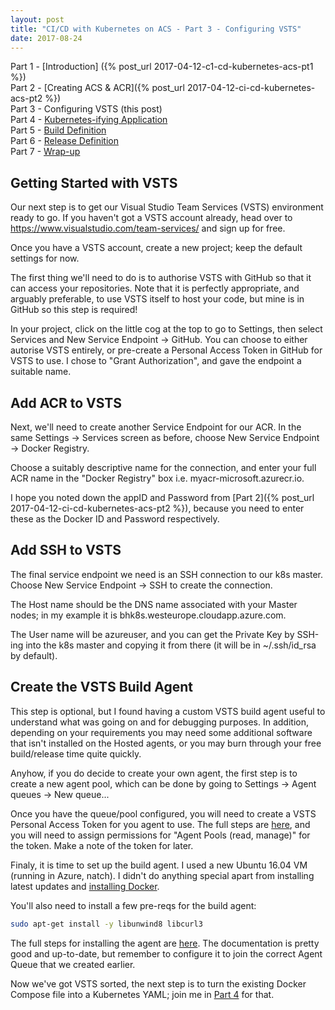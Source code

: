 ```yaml
---
layout: post
title: "CI/CD with Kubernetes on ACS - Part 3 - Configuring VSTS"
date: 2017-08-24
---
```


Part 1 - [Introduction] ({% post_url 2017-04-12-c1-cd-kubernetes-acs-pt1 %})  
Part 2 - [Creating ACS & ACR]({% post_url 2017-04-12-ci-cd-kubernetes-acs-pt2 %})  
Part 3 - Configuring VSTS (this post)  
Part 4 - [Kubernetes-ifying Application]()  
Part 5 - [Build Definition]()  
Part 6 - [Release Definition]()  
Part 7 - [Wrap-up]()  


## Getting Started with VSTS
Our next step is to get our Visual Studio Team Services (VSTS) environment ready to go. If you haven't got a VSTS account already, head over to https://www.visualstudio.com/team-services/ and sign up for free.

Once you have a VSTS account, create a new project; keep the default settings for now.

The first thing we'll need to do is to authorise VSTS with GitHub so that it can access your repositories. Note that it is perfectly appropriate, and arguably preferable, to use VSTS itself to host your code, but mine is in GitHub so this step is required!

In your project, click on the little cog at the top to go to Settings, then select Services and New Service Endpoint -> GitHub. You can choose to either autorise VSTS entirely, or pre-create a Personal Access Token in GitHub for VSTS to use. I chose to "Grant Authorization", and gave the endpoint a suitable name.


## Add ACR to VSTS
Next, we'll need to create another Service Endpoint for our ACR. In the same Settings -> Services screen as before, choose New Service Endpoint -> Docker Registry.

Choose a suitably descriptive name for the connection, and enter your full ACR name in the "Docker Registry" box i.e. myacr-microsoft.azurecr.io.

I hope you noted down the appID and Password from [Part 2]({% post_url 2017-04-12-ci-cd-kubernetes-acs-pt2 %}), because you need to enter these as the Docker ID and Password respectively.


## Add SSH to VSTS
The final service endpoint we need is an SSH connection to our k8s master. Choose New Service Endpoint -> SSH to create the connection.

The Host name should be the DNS name associated with your Master nodes; in my example it is bhk8s.westeurope.cloudapp.azure.com.

The User name will be azureuser, and you can get the Private Key by SSH-ing into the k8s master and copying it from there (it will be in ~/.ssh/id_rsa by default).


## Create the VSTS Build Agent
This step is optional, but I found having a custom VSTS build agent useful to understand what was going on and for debugging purposes. In addition, depending on your requirements you may need some additional software that isn't installed on the Hosted agents, or you may burn through your free build/release time quite quickly.

Anyhow, if you do decide to create your own agent, the first step is to create a new agent pool, which can be done by going to Settings -> Agent queues -> New queue...

Once you have the queue/pool configured, you will need to create a VSTS Personal Access Token for you agent to use. The full steps are [here](https://www.visualstudio.com/en-us/docs/setup-admin/team-services/use-personal-access-tokens-to-authenticate), and you will need to assign permissions for "Agent Pools (read, manage)" for the token. Make a note of the token for later.

Finaly, it is time to set up the build agent. I used a new Ubuntu 16.04 VM (running in Azure, natch). I didn't do anything special apart from installing latest updates and [installing Docker](https://docs.docker.com/engine/installation/linux/docker-ce/ubuntu/#install-docker-ce).

You'll also need to install a few pre-reqs for the build agent:

``` bash
sudo apt-get install -y libunwind8 libcurl3
```

The full steps for installing the agent are [here](https://www.visualstudio.com/en-us/docs/build/actions/agents/v2-linux). The documentation is pretty good and up-to-date, but remember to configure it to join the correct Agent Queue that we created earlier.

Now we've got VSTS sorted, the next step is to turn the existing Docker Compose file into a Kubernetes YAML; join me in [Part 4]() for that.